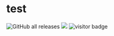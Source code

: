 # test

![GitHub all releases](https://img.shields.io/github/downloads/askarigtec/test/total)
![](https://komarev.com/ghpvc/?username=nimaltd)
![visitor badge](https://visitor-badge.glitch.me/badge?page_id=nimaltd)
